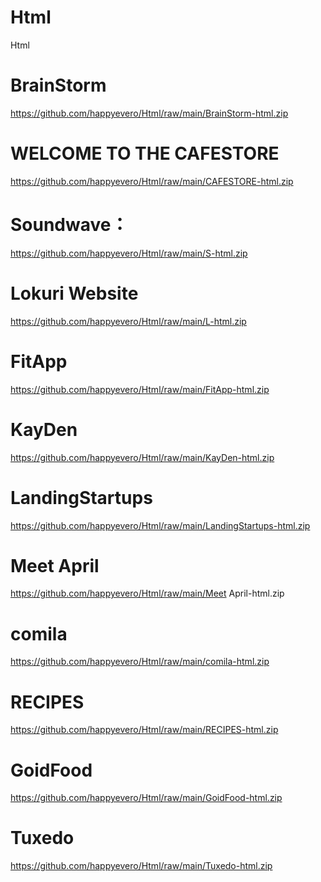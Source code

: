 # Html
Html

# BrainStorm
https://github.com/happyevero/Html/raw/main/BrainStorm-html.zip

# WELCOME TO THE CAFESTORE
https://github.com/happyevero/Html/raw/main/CAFESTORE-html.zip

# Soundwave：
https://github.com/happyevero/Html/raw/main/S-html.zip

# Lokuri Website
https://github.com/happyevero/Html/raw/main/L-html.zip

# FitApp
https://github.com/happyevero/Html/raw/main/FitApp-html.zip

# KayDen
https://github.com/happyevero/Html/raw/main/KayDen-html.zip

# LandingStartups
https://github.com/happyevero/Html/raw/main/LandingStartups-html.zip

# Meet April
https://github.com/happyevero/Html/raw/main/Meet April-html.zip

# comila
https://github.com/happyevero/Html/raw/main/comila-html.zip 

# RECIPES
https://github.com/happyevero/Html/raw/main/RECIPES-html.zip

# GoidFood
https://github.com/happyevero/Html/raw/main/GoidFood-html.zip

# Tuxedo
https://github.com/happyevero/Html/raw/main/Tuxedo-html.zip
